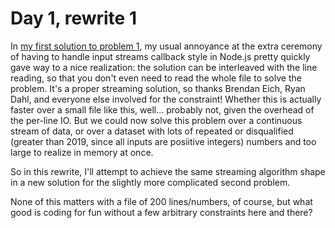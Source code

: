# Day 1, rewrite 1

In [my first solution to problem 1](../one.js), my usual annoyance at the extra ceremony of having
to handle input streams callback style in Node.js pretty quickly gave way to a nice realization: the
solution can be interleaved with the line reading, so that you don't even need to read the whole
file to solve the problem. It's a proper streaming solution, so thanks Brendan Eich, Ryan Dahl, and
everyone else involved for the constraint! Whether this is actually faster over a small file like
this, well... probably not, given the overhead of the per-line IO. But we could now solve this
problem over a continuous stream of data, or over a dataset with lots of repeated or disqualified
(greater than 2019, since all inputs are posiitive integers) numbers and too large to realize in
memory at once.

So in this rewrite, I'll attempt to achieve the same streaming algorithm shape in a new solution for
the slightly more complicated second problem.

None of this matters with a file of 200 lines/numbers, of course, but what good is coding for fun
without a few arbitrary constraints here and there?
